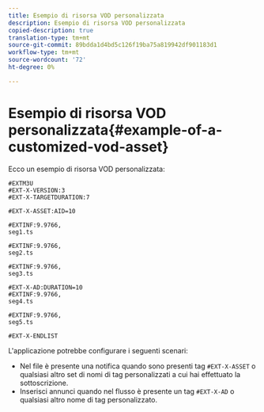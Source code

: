 ```yaml
---
title: Esempio di risorsa VOD personalizzata
description: Esempio di risorsa VOD personalizzata
copied-description: true
translation-type: tm+mt
source-git-commit: 89bdda1d4bd5c126f19ba75a819942df901183d1
workflow-type: tm+mt
source-wordcount: '72'
ht-degree: 0%

---
```



# Esempio di risorsa VOD personalizzata{#example-of-a-customized-vod-asset}

Ecco un esempio di risorsa VOD personalizzata:

```
#EXTM3U
#EXT-X-VERSION:3
#EXT-X-TARGETDURATION:7
 
#EXT-X-ASSET:AID=10
 
#EXTINF:9.9766,
seg1.ts
 
#EXTINF:9.9766,
seg2.ts
 
#EXTINF:9.9766,
seg3.ts
 
#EXT-X-AD:DURATION=10
#EXTINF:9.9766,
seg4.ts
 
#EXTINF:9.9766,
seg5.ts
 
#EXT-X-ENDLIST
```

L&#39;applicazione potrebbe configurare i seguenti scenari:

* Nel file è presente una notifica quando sono presenti tag `#EXT-X-ASSET` o qualsiasi altro set di nomi di tag personalizzati a cui hai effettuato la sottoscrizione.
* Inserisci annunci quando nel flusso è presente un tag `#EXT-X-AD` o qualsiasi altro nome di tag personalizzato.

